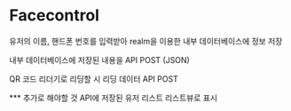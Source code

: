 # Facecontrol


유저의 이름, 핸드폰 번호를 입력받아 realm을 이용한 내부 데이터베이스에 정보 저장


내부 데이터베이스에 저장된 내용을 API POST (JSON)

QR 코드 리더기로 리딩할 시 리딩 데이터 API POST

*** 추가로 해야할 것
API에 저장된 유저 리스트 리스트뷰로 표시
